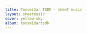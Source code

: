```yaml
---
title: Tónsmíðar TSDK - sheet music
layout: sheetmusic
cover: yellow-sky
album: tonsmidartsdk
---
```


